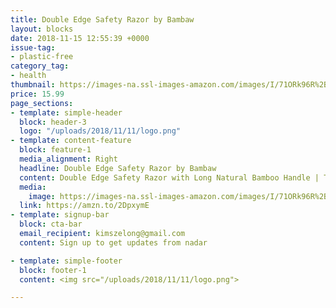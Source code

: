 ```yaml
---
title: Double Edge Safety Razor by Bambaw
layout: blocks
date: 2018-11-15 12:55:39 +0000
issue-tag:
- plastic-free
category_tag:
- health
thumbnail: https://images-na.ssl-images-amazon.com/images/I/71ORk96R%2BwL._SL1500_.jpg
price: 15.99
page_sections:
- template: simple-header
  block: header-3
  logo: "/uploads/2018/11/11/logo.png"
- template: content-feature
  block: feature-1
  media_alignment: Right
  headline: Double Edge Safety Razor by Bambaw 
  content: Double Edge Safety Razor with Long Natural Bamboo Handle | The Perfect Shave | High Quality | Sustainable and Durable | Environmentally Friendly |Fits All Double Edge Razor Blades | Bambaw
  media:
    image: https://images-na.ssl-images-amazon.com/images/I/71ORk96R%2BwL._SL1500_.jpg
  link: https://amzn.to/2DpxymE
- template: signup-bar
  block: cta-bar
  email_recipient: kimszelong@gmail.com
  content: Sign up to get updates from nadar

- template: simple-footer
  block: footer-1
  content: <img src="/uploads/2018/11/11/logo.png">

---
```

